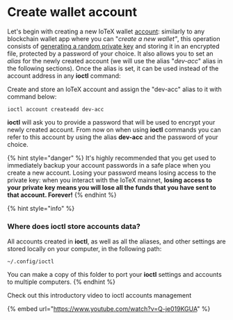 # Create wallet account

Let's begin with creating a new IoTeX wallet [account](../../basic-concepts/accounts/): similarly to any blockchain wallet app where you can "_create a new wallet"_, this operation consists of [generating a random private key](../../basic-concepts/accounts-cryptography.md) and storing it in an encrypted file, protected by a password of your choice. It also allows you to set an _alias_ for the newly created account \(we will use the alias "_dev-acc_" alias in the following sections\). Once the alias is set, it can be used instead of the account address in any **ioctl** command:

Create and store an IoTeX account and assign the "dev-acc" alias to it with command below:

```text
ioctl account createadd dev-acc
```

**ioctl** will ask you to provide a password that will be used to encrypt your newly created account. From now on when using **ioctl** commands you can refer to this account by using the alias **dev-acc** and the password of your choice.

{% hint style="danger" %}
It's highly recommended that you get used to immediately backup your account passwords in a safe place when you create a new account. Losing your password means losing access to the private key: when you interact with the IoTeX mainnet, **losing access to your private key means you will lose all the funds that you have sent to that account. Forever!**
{% endhint %}

{% hint style="info" %}
### Where does ioctl store accounts data?

All accounts created in **ioctl**, as well as all the aliases, and other settings are stored locally on your computer, in the following path:

`~/.config/ioctl`

You can make a copy of this folder to port your **ioctl** settings and accounts to multiple computers.
{% endhint %}

Check out this introductory video to ioctl accounts management

{% embed url="https://www.youtube.com/watch?v=Q-je019KGUA" %}

